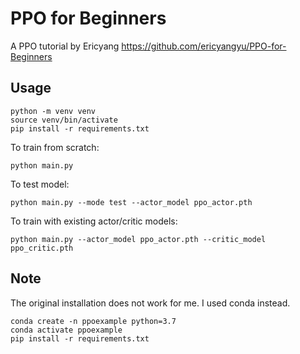 # PPO for Beginners
A PPO tutorial by Ericyang https://github.com/ericyangyu/PPO-for-Beginners

## Usage
```
python -m venv venv
source venv/bin/activate
pip install -r requirements.txt
```

To train from scratch:
```
python main.py
```

To test model:
```
python main.py --mode test --actor_model ppo_actor.pth
```

To train with existing actor/critic models:
```
python main.py --actor_model ppo_actor.pth --critic_model ppo_critic.pth
```


## Note
The original installation does not work for me. I used conda instead.
```
conda create -n ppoexample python=3.7
conda activate ppoexample
pip install -r requirements.txt
```

